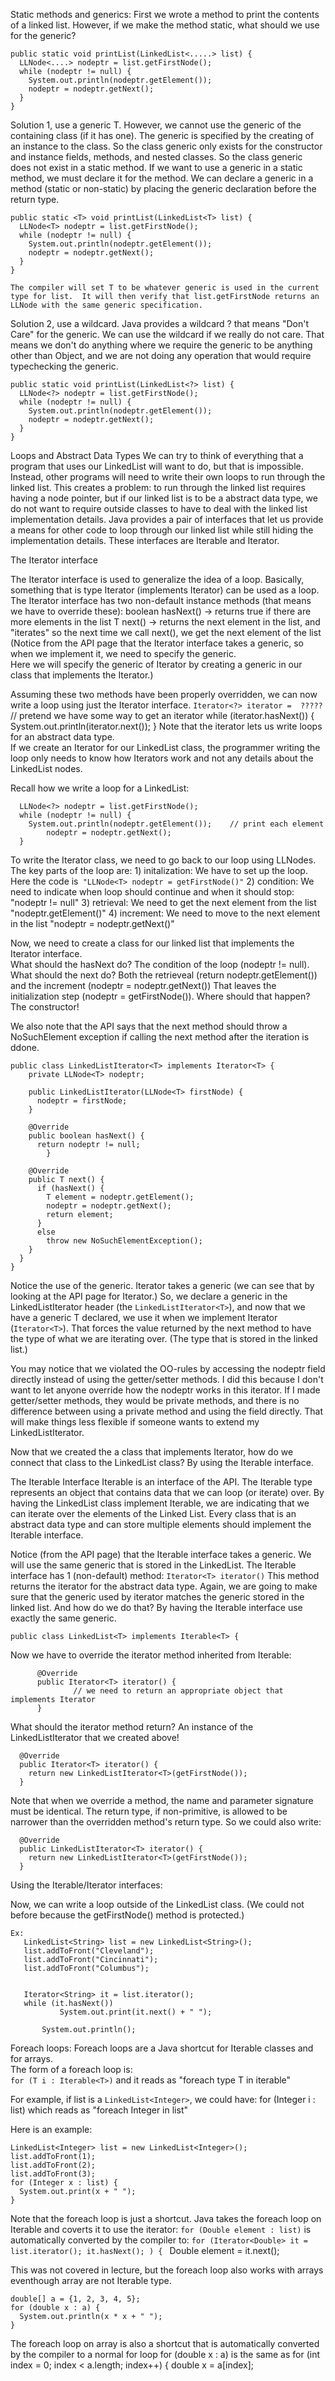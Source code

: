 Static methods and generics:
  First we wrote a method to print the contents of a linked list.  However, if we make the method static, what should we use for the generic?

	public static void printList(LinkedList<.....> list) {
	  LLNode<....> nodeptr = list.getFirstNode();
	  while (nodeptr != null) {
	    System.out.println(nodeptr.getElement());
	    nodeptr = nodeptr.getNext();
	  }
	}
	  
  Solution 1, use a generic T.  However, we cannot use the generic of the containing class (if it has one).
    The generic is specified by the creating of an instance to the class.  So the class generic only exists for the constructor and instance fields, methods, and nested classes.
    So the class generic does not exist in a static method.
    If we want to use a generic in a static method, we must declare it for the method.
    We can declare a generic in a method (static or non-static) by placing the generic declaration before the return type.

	public static <T> void printList(LinkedList<T> list) {
	  LLNode<T> nodeptr = list.getFirstNode();
	  while (nodeptr != null) {
	    System.out.println(nodeptr.getElement());
	    nodeptr = nodeptr.getNext();
	  }
	}
	  
    The compiler will set T to be whatever generic is used in the current type for list.  It will then verify that list.getFirstNode returns an LLNode with the same generic specification.


  Solution 2, use a wildcard.  Java provides a wildcard ? that means "Don't Care" for the generic.
    We can use the wildcard if we really do not care.  That means we don't do anything where we require the generic to be anything other than Object,
    and we are not doing any operation that would require typechecking the generic.


	public static void printList(LinkedList<?> list) {
	  LLNode<?> nodeptr = list.getFirstNode();
	  while (nodeptr != null) {
	    System.out.println(nodeptr.getElement());
	    nodeptr = nodeptr.getNext();
	  }
	}
	  


Loops and Abstract Data Types
   We can try to think of everything that a program that uses our LinkedList will want to do, but that is impossible.  
   Instead, other programs will need to write their own loops to run through the linked list.
   This creates a problem: to run through the linked list requires having a node pointer, but if our linked list is to be a abstract data type, we do not want to require outside classes to have to deal with the linked list implementation details.
  Java provides a pair of interfaces that let us provide a means for other code to loop through our linked list while still hiding the implementation details.  These interfaces are Iterable and Iterator.

The Iterator interface

  The Iterator interface is used to generalize the idea of a loop.
  Basically, something that is type Iterator (implements Iterator) can be used as a loop.
  The Iterator interface has two non-default instance methods (that means we have to override these):
      boolean hasNext() -> returns true if there are more elements in the list
      T next() -> returns the next element in the list, and "iterates" so the next time we call next(), we get the next element of the list
  (Notice from the API page that the Iterator interface takes a generic, so when we implement it, we need to specify the generic.  
   Here we will specify the generic of Iterator by creating a generic in our class that implements the Iterator.)

  Assuming these two methods have been properly overridden, we can now write a loop using just the Iterator interface.
	`Iterator<?> iterator =  ?????`                   // pretend we have some way to get an iterator
	while (iterator.hasNext()) {
	  System.out.println(iterator.next()); 
	}
  Note that the iterator lets us write loops for an abstract data type.  
  If we create an Iterator for our LinkedList class, the programmer writing the loop only needs to know how Iterators work and not any details about the LinkedList nodes.

  Recall how we write a loop for a LinkedList:

	  LLNode<?> nodeptr = list.getFirstNode();  
	  while (nodeptr != null) {
	    System.out.println(nodeptr.getElement());    // print each element
            nodeptr = nodeptr.getNext();
	  }

  To write the Iterator class, we need to go back to our loop using LLNodes.  The key parts of the loop are: 
    1) initalization:  We have to set up the loop.  Here the code is` "LLNode<T> nodeptr = getFirstNode()"`
    2) condition:      We need to indicate when loop should continue and when it should stop:  "nodeptr != null"
    3) retrieval:      We need to get the next element from the list "nodeptr.getElement()"
    4) increment:      We need to move to the next element in the list "nodeptr = nodeptr.getNext()"

   Now, we need to create a class for our linked list that implements the Iterator interface.  
   What should the hasNext do?  The condition of the loop (nodeptr != null).
   What should the next do?  Both the retrieveal (return nodeptr.getElement()) and the increment (nodeptr = nodeptr.getNext())
   That leaves the initialization step (nodeptr = getFirstNode()).  Where should that happen?  The constructor!

   We also note that the API says that the next method should throw a NoSuchElement exception if calling the next method after the iteration is ddone.

	public class LinkedListIterator<T> implements Iterator<T> {	
	    private LLNode<T> nodeptr;

 	    public LinkedListIterator(LLNode<T> firstNode) {
	      nodeptr = firstNode;
	    }

	    @Override
	    public boolean hasNext() {
	      return nodeptr != null;
            }

	    @Override
	    public T next() {
	      if (hasNext() {
	        T element = nodeptr.getElement();
	        nodeptr = nodeptr.getNext();
	        return element;
	      }
	      else
	        throw new NoSuchElementException();
	    }
	  }
 	}

   Notice the use of the generic.  Iterator takes a generic (we can see that by looking at the API page for Iterator.)
    So, we declare a generic in the LinkedListIterator header (the `LinkedListIterator<T>`), and now that we have a generic T 
    declared, we use it when we implement Iterator (`Iterator<T>`).  That forces the value returned by the next method
    to have the type of what we are iterating over.  (The type that is stored in the linked list.)

   You may notice that we violated the OO-rules by accessing the nodeptr field directly instead of using the getter/setter methods.
    I did this because I don't want to let anyone override how the nodeptr works in this iterator.  If I made getter/setter methods, they
    would be private methods, and there is no difference between using a private method and using the field directly.
   That will make things less flexible if someone wants to extend my LinkedListIterator.


  Now that we created the a class that implements Iterator, how do we connect that class to the LinkedList class?  By using the Iterable interface.


The Iterable Interface
  Iterable is an interface of the API.
  The Iterable type represents an object that contains data that we can loop (or iterate) over.
  By having the LinkedList class implement Iterable, we are indicating that we can iterate over the elements of the Linked List.
  Every class that is an abstract data type and can store multiple elements should implement the Iterable interface.

  Notice (from the API page) that the Iterable interface takes a generic.  We will use the same generic that is stored in the LinkedList.
  The Iterable interface has 1 (non-default) method:
     `Iterator<T> iterator()` 
  This method returns the iterator for the abstract data type.
  Again, we are going to make sure that the generic used by iterator matches the generic stored in the linked list.
   And how do we do that?  By having the Iterable interface use exactly the same generic.

	public class LinkedList<T> implements Iterable<T> {

   Now we have to override the iterator method inherited from Iterable:
```
	  @Override
	  public Iterator<T> iterator() {
              // we need to return an appropriate object that implements Iterator
	  }
```

   What should the iterator method return?  An instance of the LinkedListIterator that we created above!

	  @Override
	  public Iterator<T> iterator() {
	    return new LinkedListIterator<T>(getFirstNode());
	  }

Note that when we override a method, the name and parameter signature must be identical. 
The return type, if non-primitive, is allowed to be narrower than the overridden method's return type.
So we could also write:

	  @Override
	  public LinkedListIterator<T> iterator() {
	    return new LinkedListIterator<T>(getFirstNode());
	  }


Using the Iterable/Iterator interfaces:

  Now, we can write a loop outside of the LinkedList class.  (We could not before because the getFirstNode() method is protected.)

	Ex:
	   LinkedList<String> list = new LinkedList<String>();
	   list.addToFront("Cleveland");
	   list.addToFront("Cincinnati");
	   list.addToFront("Columbus");

	   
	   Iterator<String> it = list.iterator();
	   while (it.hasNext())
               System.out.print(it.next() + " ");
           
           System.out.println();


Foreach loops:
   Foreach loops are a Java shortcut for Iterable classes and for arrays.   
   The form of a foreach loop is:          
         `for (T i : Iterable<T>)`
   and it reads as "foreach type T in iterable"

   For example, if list is a `LinkedList<Integer>`, we could have:
         for (Integer i : list)
   which reads as "foreach Integer in list"

   Here is an example:

	LinkedList<Integer> list = new LinkedList<Integer>();
	list.addToFront(1);
	list.addToFront(2);
	list.addToFront(3);
	for (Integer x : list) {
	  System.out.print(x + " ");
	}
	
   Note that the foreach loop is just a shortcut.  Java takes the foreach loop on Iterable and coverts it to use the iterator:
	`for (Double element : list)`
is automatically converted by the compiler to:
	`for (Iterator<Double> it = list.iterator(); it.hasNext(); ) {
 	 ` Double element = it.next();


   This was not covered in lecture, but the foreach loop also works with arrays eventhough array are not Iterable type.

	double[] a = {1, 2, 3, 4, 5};
	for (double x : a) {
	  System.out.println(x * x + " ");
	}

   The foreach loop on array is also a shortcut that is automatically converted by the compiler to a normal for loop
	for (double x : a) 
   is the same as
	for (int index = 0; index < a.length; index++) {
	  double x = a[index];


